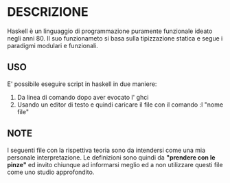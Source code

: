 # DESCRIZIONE
Haskell è un linguaggio di programmazione puramente funzionale ideato negli anni 80. Il suo funzionameto si basa sulla tipizzazione statica e segue i paradigmi modulari e funzionali.

## USO
E' possibile eseguire script in haskell in due maniere:
1. Da linea di comando dopo aver evocato l' ghci
2. Usando un editor di testo e quindi caricare il file con il comando :l "nome file"

## NOTE 
I seguenti file con la rispettiva teoria sono da intendersi come una mia personale interpretazione.
Le definizioni sono quindi da **"prendere con le pinze"** ed invito chiunque ad informarsi meglio ed a non utilizzare questi file come uno studio approfondito. 